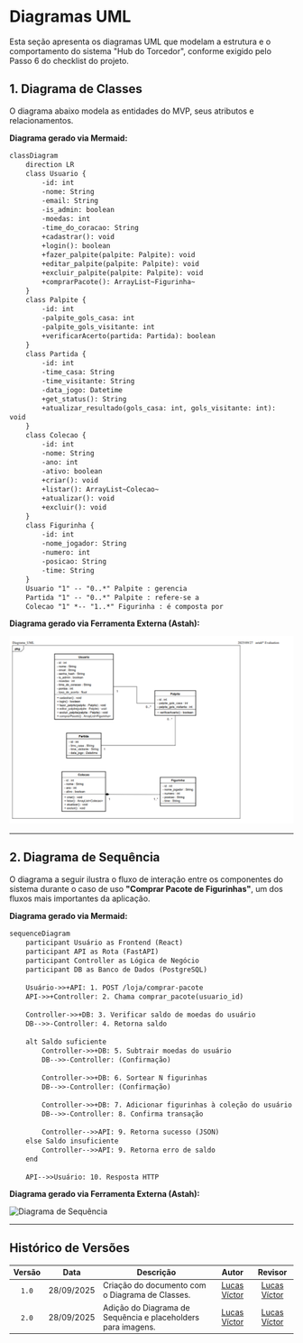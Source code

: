 # Diagramas UML

Esta seção apresenta os diagramas UML que modelam a estrutura e o comportamento do sistema "Hub do Torcedor", conforme exigido pelo Passo 6 do checklist do projeto.

## 1. Diagrama de Classes

O diagrama abaixo modela as entidades do MVP, seus atributos e relacionamentos.

**Diagrama gerado via Mermaid:**

```mermaid
classDiagram
    direction LR
    class Usuario {
        -id: int
        -nome: String
        -email: String
        -is_admin: boolean
        -moedas: int
        -time_do_coracao: String
        +cadastrar(): void
        +login(): boolean
        +fazer_palpite(palpite: Palpite): void
        +editar_palpite(palpite: Palpite): void
        +excluir_palpite(palpite: Palpite): void
        +comprarPacote(): ArrayList~Figurinha~
    }
    class Palpite {
        -id: int
        -palpite_gols_casa: int
        -palpite_gols_visitante: int
        +verificarAcerto(partida: Partida): boolean
    }
    class Partida {
        -id: int
        -time_casa: String
        -time_visitante: String
        -data_jogo: Datetime
        +get_status(): String
        +atualizar_resultado(gols_casa: int, gols_visitante: int): void
    }
    class Colecao {
        -id: int
        -nome: String
        -ano: int
        -ativo: boolean
        +criar(): void
        +listar(): ArrayList~Colecao~
        +atualizar(): void
        +excluir(): void
    }
    class Figurinha {
        -id: int
        -nome_jogador: String
        -numero: int
        -posicao: String
        -time: String
    }
    Usuario "1" -- "0..*" Palpite : gerencia
    Partida "1" -- "0..*" Palpite : refere-se a
    Colecao "1" *-- "1..*" Figurinha : é composta por
```

**Diagrama gerado via Ferramenta Externa (Astah):**

<p align="center">
  <img src="https://github.com/StickerLabOrg/docs/blob/Ponto_de_Controle_1/assets/diagramas/Diagrama_UML.png?raw=true" alt="Diagrama de Classes" width="800"/>
</p>

---

## 2. Diagrama de Sequência

O diagrama a seguir ilustra o fluxo de interação entre os componentes do sistema durante o caso de uso **"Comprar Pacote de Figurinhas"**, um dos fluxos mais importantes da aplicação.

**Diagrama gerado via Mermaid:**

```mermaid
sequenceDiagram
    participant Usuário as Frontend (React)
    participant API as Rota (FastAPI)
    participant Controller as Lógica de Negócio
    participant DB as Banco de Dados (PostgreSQL)

    Usuário->>+API: 1. POST /loja/comprar-pacote
    API->>+Controller: 2. Chama comprar_pacote(usuario_id)

    Controller->>+DB: 3. Verificar saldo de moedas do usuário
    DB-->>-Controller: 4. Retorna saldo

    alt Saldo suficiente
        Controller->>+DB: 5. Subtrair moedas do usuário
        DB-->>-Controller: (Confirmação)

        Controller->>+DB: 6. Sortear N figurinhas
        DB-->>-Controller: (Confirmação)

        Controller->>+DB: 7. Adicionar figurinhas à coleção do usuário
        DB-->>-Controller: 8. Confirma transação

        Controller-->>API: 9. Retorna sucesso (JSON)
    else Saldo insuficiente
        Controller-->>API: 9. Retorna erro de saldo
    end

    API-->>Usuário: 10. Resposta HTTP
```

**Diagrama gerado via Ferramenta Externa (Astah):**

![Diagrama de Sequência](assets/diagramas/Diagrama_Sequencia.png)

---

## Histórico de Versões

| Versão |    Data    | Descrição                                                    |                       Autor                      |                      Revisor                     |
| :----: | :--------: | ------------------------------------------------------------ | :----------------------------------------------: | :----------------------------------------------: |
|  `1.0` | 28/09/2025 | Criação do documento com o Diagrama de Classes.              | [Lucas Víctor](https://github.com/Lucas13032003) | [Lucas Víctor](https://github.com/Lucas13032003) |
|  `2.0` | 28/09/2025 | Adição do Diagrama de Sequência e placeholders para imagens. | [Lucas Víctor](https://github.com/Lucas13032003) | [Lucas Víctor](https://github.com/Lucas13032003) |



